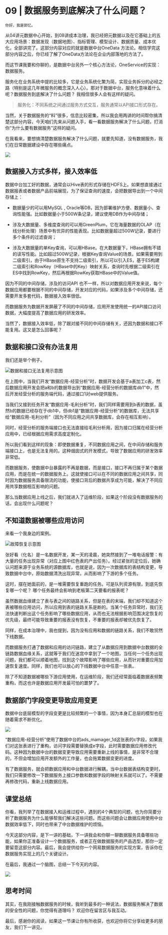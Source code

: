 # 09 | 数据服务到底解决了什么问题？

    你好，我是郭忆。

从04讲元数据中心开始，到08讲成本治理，我已经把元数据以及在它基础上的五大应用场景：数据发现（数据地图）、指标管理、模型设计、数据质量、成本优化，全部讲完了。这部分内容对应的就是数据中台OneData 方法论。相信学完这部分内容之后，你已经了解了OneData方法论在企业内部落地的方法了。

而这节课我要和你聊的，是数据中台另外一个核心方法论，OneService的实现：数据服务。

服务化在业务系统中提的比较多，它是业务系统化繁为简，实现业务拆分的必经之路（特别是这几年微服务的概念深入人心）。那对于数据中台，服务化意味着什么呢？数据服务到底解决了什么问题？ 我相信很多人会有这样的疑问。

> 服务化：不同系统之间通过服务方式交互，服务通常以API接口形式存在。

当然，关于数据服务的“料”很多，信息比较密集，所以我会用两讲的时间帮你搞清楚这部分内容，今天咱们先来从问题入手，看一看数据服务解决了什么问题，打消你“为什么要有数据服务”这样的疑问。

在我看来，要想搞清楚数据服务解决了什么问题，就要先知道，没有数据服务，我们在日常数据建设中存在哪些痛点。

![](https://static001.geekbang.org/resource/image/f5/cd/f592d25e7e5a469299e752e51c7b69cd.jpg)

## 数据接入方式多样，接入效率低

数据中台加工好的数据，通常会以Hive表的形式存储在HDFS上。如果想直接通过数据报表或者数据产品前端展现，为了保证查询的速度，会把数据导出到一个中间存储上：

*   数据量少的可以用MySQL , Oracle等DB，因为部署维护方便、数据量小、查询性能强。比如数据量小于500W条记录，建议使用DB作为中间存储；
    
*   涉及大数据量、多维度查询的可以用GreenPlum，它在海量数据的OLAP（在线分析处理）场景中有优异的性能表现。比如数据量超过500W记录，要进行多个条件的过滤查询；
    
*   涉及大数据量的单Key查询，可以用HBase。在大数据量下，HBase拥有不错的读写性能。比如超过500W记录，根据Key查询Value的场景。如果需要用到二级索引，由于HBase原生不支持二级索引，所以可以引入ES，基于ES构建二级索引和RowKey（HBase中的Key）映射关系，查询时先根据二级索引在ES中找到RowKey，然后再根据RowKey获取HBase中的Value值。
    

因为不同的中间存储，涉及的访问API 也不一样，所以对数据应用开发来说，每个数据应用都要根据不同的中间存储，开发对应的代码，如果涉及多个中间存储，还需要开发多套代码，数据接入效率很低。

而数据服务为数据开发屏蔽了不同的中间存储，应用开发使用统一的API接口访问数据，大幅度提高了数据应用的研发效率。

当然了，数据接入效率低，除了跟对接不同的中间存储有关，还因为数据和接口不能复用。这又是怎么回事呢？

## 数据和接口没有办法复用

我们还是举个例子。

![](https://static001.geekbang.org/resource/image/3c/47/3c4cca0dd33c6c3db697dcd13d0a2147.jpg "数据和接口无法复用示意图")

在上图中，当我们开发“数据应用-经营分析”时，数据开发会基于a表加工c表，然后数据应用开发会把a和b的数据导出到“数据应用-经营分析的数据库db1”中，然后开发经营分析的服务端代码，通过接口1对web提供服务。

当我们又接到任务开发“数据应用-毛利分析”时，我们同样需要用到b表的数据，虽然b的数据已经存在于db1中，但db1是“数据应用-经营分析”的数据库，无法共享给“数据应用-毛利分析”（因为不同应用之间共享数据库，会存在相互影响）。

同时，经营分析的服务端接口也无法直接给毛利分析用，因为接口归属在经营分析应用中，已经根据应用需求高度定制化。

所以我们看到这样的现象：即使数据重复，不同数据应用之间，在中间存储和服务端接口上，也是无法复用的。这种烟囱式的开发模式，导致了数据应用的研发效率非常低。

而数据服务，使数据中台暴露的不再是数据，而是接口，接口不再归属于某个数据应用，而是在统一的数据服务上。这就使接口可以在不同的数据应用之间共享，同时因为数据服务具备限流的功能，使接口背后的数据共享成为可能，解决了不同应用共享数据相互影响的问题。

那么当数据应用上线之后，我们就进入了运维阶段，如果这个阶段没有数据服务的话，会出现什么问题呢？

## 不知道数据被哪些应用访问

来看一个我身边的案例。

![](https://static001.geekbang.org/resource/image/2f/72/2f2938084744301182c46595dbec1172.jpg "故障恢复示意图")

张好看（化名）是一名数据开发，某一天的凌晨，她突然接到了一堆电话报警：有大量的任务出现异常（对应上图中红色表的产出任务）。经过紧张的定位后，她确认问题来源于业务系统的源数据库，也就是说，因为一次数据库的表结构变更，导致数据中台中，原始数据清洗出现异常，从而影响了下游的多个任务。

这时，摆在她面前的，是一堆需要恢复重跑的任务。可是队列资源有限，到底先恢复哪一个呢？ 哪个任务最终会影响到老板第二天要看的报表呢？

虽然数据血缘建立了表与表之间的链路关系，但是在表的末端，我们却不知道这个表被哪些应用访问，所以应用到表的链路关系是断的。当某个任务异常时，我们无法快速判断出这个任务影响了哪些数据应用，从而也无法根据影响范围决定恢复的优先级，最终可能导致重要的报表没有恢复，不重要的报表却被优先恢复了。

同样，在成本治理中，我也提到，因为没有应用和数据的链路关系，我们不敢贸然下线数据。

而数据服务打通了数据和应用的访问链路，建立了从数据应用到数据中台数据的全链路数据血缘关系，这就等于我们在迷宫中拿到了一个地图，当任何一个任务出现问题，我们都可以顺着地图，找到这个故障影响了哪些应用，从而针对重要应用加速恢复速度。同样，我们也可以放心的下线数据中台中任意一张表。

除了不知道数据被哪些下游应用使用，在运维阶段，我们还经常面临着数据表频繁重构，而这也许是数据应用开发最可怕的噩梦了。

## 数据部门字段变更导致应用变更

数据中台底层模型的字段变更是比较频繁的一个事情，因为本身汇总层的模型也在随着需求不断优化。

![](https://static001.geekbang.org/resource/image/f8/de/f802e6bc9d5d24ce3fdb6077f9a063de.jpg)

“数据应用-经营分析”使用了数据中台的ads\_mamager\_1d这张表的c字段，如果我们对这张表进行了重构，访问字段需要替换成e字段，此时需要数据应用修改代码。这种因为数据中台的数据变更导致应用需要重新上线的事情，是非常不合理的，不但会增加应用开发额外的工作量，也会拖累数据变更的进度。

有了数据服务，就会把数据应用和中台数据进行解耦，当中台数据表结构变更时，我们只需要修改一下数据服务上接口参数和数据字段的映射关系就可以了。不需要再修改代码，重新上线数据应用。

## 课堂总结

你看，我列举了在数据接入和运维过程中，遇到的4个典型的问题，也为你简要分析了数据服务为什么能够帮我们解决这些问题。而这些问题会让数据应用使用中台数据效率低下，同时也带来了中台数据维护的烦恼。

今天这部分内容，是下一讲的基础，下一讲我会和你聊一聊数据服务具备哪些功能，如果你正准备设计一个数据服务，或者正在做数据服务的产品选型，那你一定要留意这部分内容。最后，我会提供给你一个网易数据服务的实现方案，告诉你在数据服务实现上的几个关键设计。

在最后，我通过一个脑图，总结一下今天的内容。

![](https://static001.geekbang.org/resource/image/bc/90/bc053d290f89c901d0916d94dbc1ec90.jpg)

## 思考时间

其实，在我刚接触数据服务的时候，我听到最多的一种说法，数据服务解决了数据的安全性的问题，你觉得有道理吗？ 欢迎你在留言区与我互动。

最后，感谢你的阅读，如果这一节课让你有所收获，也欢迎你将它分享给更多的朋友，我们下一讲见。
    